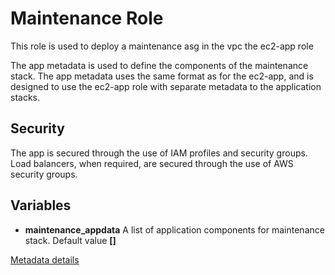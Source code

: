 Maintenance Role 
===============

This role is used to deploy a maintenance asg in the vpc the ec2-app role

The app metadata is used to define the components of the maintenance stack.  The app metadata uses the same format as for the ec2-app, and is designed to use the ec2-app role with separate metadata to the application stacks.

Security
--------
The app is secured through the use of IAM profiles and security groups.  Load balancers, when required, are secured through the use of AWS security groups.

Variables
---------
- **maintenance_appdata**  A list of application components for maintenance stack. Default value **[]**


[Metadata details](../ec2-app/Readme.md)
